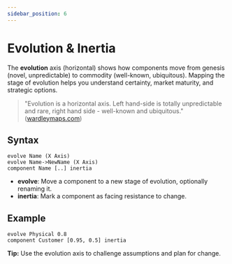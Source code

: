 ```yaml
---
sidebar_position: 6
---
```


# Evolution & Inertia

The **evolution** axis (horizontal) shows how components move from genesis (novel, unpredictable) to commodity (well-known, ubiquitous). Mapping the stage of evolution helps you understand certainty, market maturity, and strategic options.

> "Evolution is a horizontal axis. Left hand-side is totally unpredictable and rare, right hand side - well-known and ubiquitous." ([wardleymaps.com](https://www.wardleymaps.com/intro))

## Syntax

```text
evolve Name (X Axis)
evolve Name->NewName (X Axis)
component Name [..] inertia
```

- **evolve**: Move a component to a new stage of evolution, optionally renaming it.
- **inertia**: Mark a component as facing resistance to change.

## Example

```text
evolve Physical 0.8
component Customer [0.95, 0.5] inertia
```

**Tip:** Use the evolution axis to challenge assumptions and plan for change.

<!-- moved to map-features/evolution.md -->
